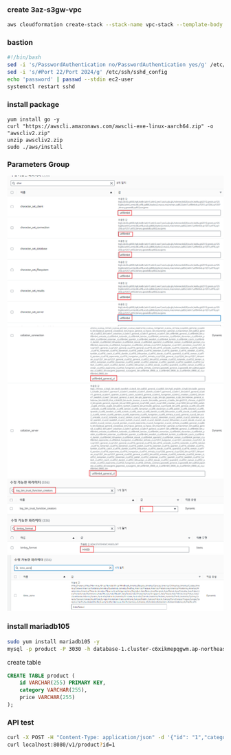 ### create 3az-s3gw-vpc
```bash
aws cloudformation create-stack --stack-name vpc-stack --template-body file://vpc.yml --capabilities CAPABILITY_IAM
```

### bastion
```bash
#!/bin/bash
sed -i 's/PasswordAuthentication no/PasswordAuthentication yes/g' /etc/ssh/sshd_config
sed -i 's/#Port 22/Port 2024/g' /etc/ssh/sshd_config
echo 'password' | passwd --stdin ec2-user
systemctl restart sshd
```

### install package
```
yum install go -y
curl "https://awscli.amazonaws.com/awscli-exe-linux-aarch64.zip" -o "awscliv2.zip"
unzip awscliv2.zip
sudo ./aws/install
```

### Parameters Group
![Alt text](img/image-1.png)
![Alt text](img/image-4.png)
![Alt text](img/image-2.png)
![Alt text](img/image-3.png)
![Alt text](img/image.png)


### install mariadb105
```bash
sudo yum install mariadb105 -y
mysql -p product -P 3030 -h database-1.cluster-c6xikmepqgwm.ap-northeast-2.rds.amazonaws.com -u admin
```
create table
```sql
CREATE TABLE product (
    id VARCHAR(255) PRIMARY KEY,
    category VARCHAR(255),
    price VARCHAR(255)
);
```

### API test
```bash
curl -X POST -H "Content-Type: application/json" -d '{"id": "1","category": "book","price": "1000"}' localhost:8080/v1/product
curl localhost:8080/v1/product?id=1
```